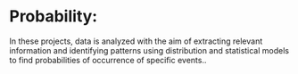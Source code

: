 # Probability:

In these projects, data is analyzed with the aim of extracting relevant information and identifying patterns using distribution and statistical models to find probabilities of occurrence of specific events..
